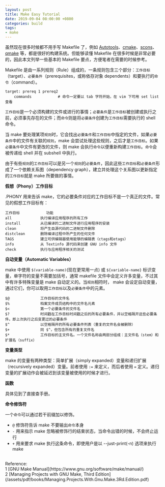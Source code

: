 ```yaml
---
layout: post
title: Make Easy Tutorial
date: 2019-09-04 08:00:00 +0800
categories: build
tags:
- make
---
```


虽然现在很多时候都不用手写 Makefile 了，例如 [Autotools][autotools]、[cmake][cmake]、[scons][scons]、[qmake][qmake] 等，都是很好的构建系统。但能够读懂 Makefile 在很多时候是非常必要的，因此本文列举一些基本的 Makefile 要点，方便笔者在需要的时候参考。

Makefile 是由一系列规则（Rule）组成的，一条规则包含三个部分：`工作目标`（target）、`必要条件`（prerequisites，或称依存对象 dependents）和要执行的`命令`（command）。

```
target: prereq 1 prereq2
    commands            # 命令一定要以 tab 字符开始，在 vim 下可用 set list 查看
```

`工作目标`是一个必须构建的文件或进行的事情；`必要条件`是`工作目标`被创建或执行之前，必须事先存在的文件；而`命令`则是将`必要条件`创建为`工作目标`需要执行的 shell 命令。

当 make 要处理某项`规则`时，它会找出`必要条件`和`工作目标`中指定的文件，如果`必要条件`中的文件有关联的`规则`，make 会尝试处理这些规则，之后才是`工作目标`。如果`必要条件`中文件有更改的文件，则 make 会执行`命令`以便重新构建`工作目标`。`命令`会被传递给 shell 并在 subshell 中执行。

由于有些`规则`的`工作目标`可以是另一个`规则`的`必要条件`，因此这些`工作目标`和`必要条件`形成了一个依赖关系图（dependency graph），建立并处理这个关系图以更新指定的`工作目标`就是 make 所要做的事情。

**假想（Phony）工作目标**

.PHONY 用来告诉 make，它的必要条件对应的工作目标不是一个真正的文件。常见的假想工作目标有：

```
工作目标            功能
all             执行编译应用程序的所有工作
install         从已编译的二进制文件进行应用程序的安装
clean           将产生自源代码的二进制文件删除
distclean       删除编译过程中所产生的任何文件
TAGS            建立可供编辑器使用能够的编辑表（ctags和etags）
info            从 Textinfo 源代码来创建 GNU info 文件
check           执行与应用程序相关的测试
```

**自动变量（Automatic Variables）**

make 中使用 `$(variable-name)`(现在更常用一点) 或 `${variable-name}` 标识变量，单字符的变量不需要加括号，通常 makefile 文件中会定义许多变量，不过其中有许多特殊变量是 make 自动定义的。当`规则`相符时， make 会设定自动变量，通过它们，你可以取用`工作目标`以及`必要条件`中的元素。

```
$@              工作目标的文件名
$%              档案文件成员结构中的文件名元素
$<              第一个必要条件的文件名
$?              时间戳在工作目标时间戳之后的所有必要条件，并以空格隔开这些必要条件。即上次执行之后变更过的必要条件
$^              以空格隔开的所有必要条件列表（重复的文件名会被删除）
$+              同 $^，但包含所有的重复文件名
$*              工作目标的主文件名。一个文件名称由两部分组成：主文件名（stem）和扩展名（suffix）
```

**变量类型**

make 的变量有两种类型：简单扩展（simply expanded）变量和递归扩展（recursively expanded）变量。前者使用 `:=` 来定义，而后者使用 `=` 定义。递归变量的扩展动作会被延迟到该变量被使用的时候才进行。

**函数**

具体见到了直接查手册。

**命令修饰符**

一个`命令`可以通过若干前缀加以修饰。

- `@` 修饰符告诉 make 不要输出`命令`本身
- `-` 用来指示 make 忽略被修饰行的结束状态，当命令出错的时候，不会终止运行
- `+` 用来要求 make 执行这条命令，即使用户是以 --just-print(-n) 选项来执行 make



<br>
<span class="post-meta">
Reference:
</span>
<br>
<span class="post-meta">
1 [GNU Make Manual](https://www.gnu.org/software/make/manual/)<br>
2 [Managing Projects with GNU Make, Third Edition](/assets/pdf/books/Managing.Projects.With.Gnu.Make.3Rd.Edition.pdf)<br>
</span>

[cmake]: https://cmake.org/
[scons]: https://github.com/SCons/scons
[qmake]: https://doc.qt.io/qt-5/qmake-manual.html
[autotools]: https://www.gnu.org/software/automake/manual/html_node/Autotools-Introduction.html